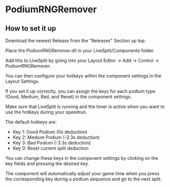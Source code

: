 # PodiumRNGRemover

## How to set it up

Download the newest Release from the "Releases" Section up top.

Place the PodiumRNGRemover.dll in your LiveSplit/Components folder.

Add this to LiveSplit by going into your Layout Editor -> Add -> Control -> PodiumRNGRemover.

You can then configure your hotkeys within the component settings in the Layout Settings.

If you set it up correctly, you can assign the keys for each podium type (Good, Medium, Bad, and Reset) in the component settings.

Make sure that LiveSplit is running and the timer is active when you want to use the hotkeys during your speedrun.

The default hotkeys are:
- Key 1: Good Podium (0s deduction)
- Key 2: Medium Podium (-2.3s deduction)
- Key 3: Bad Podium (-3.3s deduction)
- Key 0: Reset current split deduction

You can change these keys in the component settings by clicking on the key fields and pressing the desired key.

The component will automatically adjust your game time when you press the corresponding key during a podium sequence and go to the next split.